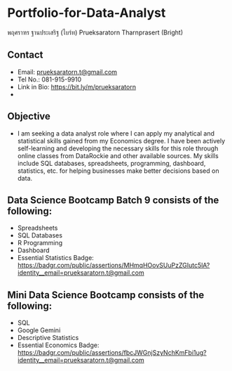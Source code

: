 # Portfolio-for-Data-Analyst
พฤศราฑร ฐานประเสริฐ (ไบร์ท)
Prueksaratorn Tharnprasert (Bright)

## Contact
- Email: prueksaratorn.t@gmail.com
- Tel No.: 081-915-9910
- Link in Bio: https://bit.ly/m/prueksaratorn
- 
## Objective
- I am seeking a data analyst role where I can apply my analytical and statistical skills gained from my Economics degree. I have been actively self-learning and developing the necessary skills for this role through online classes from DataRockie and other available sources. My skills include SQL databases, spreadsheets, programming, dashboard, statistics, etc. for helping businesses make better decisions based on data.

## Data Science Bootcamp Batch 9 consists of the following:
- Spreadsheets
- SQL Databases
- R Programming
- Dashboard
- Essential Statistics
Badge: https://badgr.com/public/assertions/MHmqHOovSUuPzZGIutc5lA?identity__email=prueksaratorn.t@gmail.com

## Mini Data Science Bootcamp consists of the following:
- SQL
- Google Gemini
- Descriptive Statistics
- Essential Economics
Badge: https://badgr.com/public/assertions/fbcJWGnjSzyNchKmFbi1ug?identity__email=prueksaratorn.t@gmail.com
